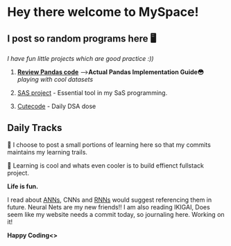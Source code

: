 # Hey there welcome to MySpace!
## I post so random programs here 🖥️
*I have fun little projects which are good practice :))* 

1. [**Review Pandas code**](https://github.com/22Ujjwal/MySpace/blob/main/pandasbrushup.ipynb) -->**Actual Pandas Implementation Guide😳** *playing with cool datasets*       
   
2. [SAS project](https://github.com/22Ujjwal/WintiML/blob/main/AssessmentQ1_program.sas) - Essential tool in my SaS programming.
3. [Cutecode](https://github.com/22Ujjwal/MySpace/blob/main/Dsa_ques.ipynb) - Daily DSA dose


## Daily Tracks
🔹 I choose to post a small portions of learning here so that my commits maintains my learning trails. 

🔹  Learning is cool and whats even cooler is to build effienct fullstack project.

**Life is fun.** 

I read about [ANNs](https://www.geeksforgeeks.org/artificial-neural-networks-and-its-applications/), CNNs and [RNNs](https://www.geeksforgeeks.org/introduction-to-recurrent-neural-network/) would suggest referencing them in future. Neural Nets are my new friends!! I am also reading IKIGAI, Does seem like my website needs a commit today, so journaling here. Working on it!

**Happy Coding<>**

